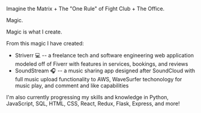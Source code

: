 Imagine the Matrix + The "One Rule" of Fight Club + The Office.

Magic.

Magic is what I create.

From this magic I have created:
* Striverr :computer: -- a freelance tech and software engineering web application modeled off of Fiverr with features in services, bookings, and reviews
* SoundStream :headphones: -- a music sharing app designed after SoundCloud with full music upload functionality to AWS, WaveSurfer techonology for music play, and comment and like capabilities
    
I'm also currently progressing my skills and knowledge in Python, JavaScript, SQL, HTML, CSS, React, Redux, Flask, Express, and more!


